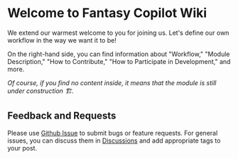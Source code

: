 # Welcome to Fantasy Copilot Wiki

We extend our warmest welcome to you for joining us. Let's define our own workflow in the way we want it to be!

On the right-hand side, you can find information about "Workflow," "Module Description," "How to Contribute," "How to Participate in Development," and more.

*Of course, if you find no content inside, it means that the module is still under construction 🏗️.*

## Feedback and Requests

Please use [Github Issue](https://github.com/Richasy/FantasyCopilot/issues) to submit bugs or feature requests. For general issues, you can discuss them in [Discussions](https://github.com/Richasy/FantasyCopilot/discussions) and add appropriate tags to your post.
